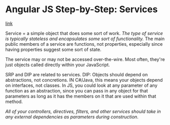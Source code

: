# Angular JS Step-by-Step: Services
[link](http://blog.pluralsight.com/angularjs-step-by-step-services)

Service = a simple object that does some sort of work. *The type of service is typically stateless and encapsulates some sort of functionality.* The main public members of a service are functions, not properties, especially since having properties suggest some sort of state.

The service may or may not be accessed over-the-wire. Most often, they're just objects called directly within your JavaScript.

SRP and DIP are related to services. DIP: Objects should depend on abstractions, not concretions. IN C#/Java, this means your objects depend on interfaces, not classes. In JS, you could look at any parameter of any function as an abstraction, since you can pass in any object for that parameters as long as it has the members on it that are used within that method.

*All of your controllers, directives, filters, and other services should take in any external dependencies as parameters during construction.*

